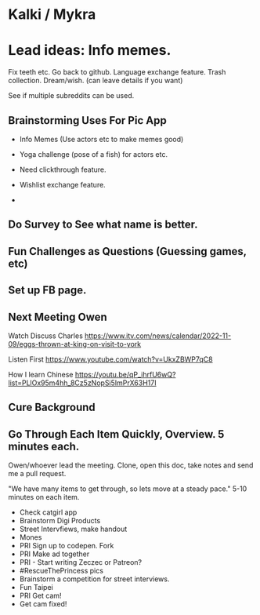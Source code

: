 # Kalki / Mykra 

# Lead ideas: Info memes.
 Fix teeth etc. Go back to github. Language exchange feature. Trash collection.  Dream/wish. (can leave details if you want) 
 
 See if multiple subreddits can be used. 
 
 
## Brainstorming Uses For Pic App

- Info Memes (Use actors etc to make memes good)
- Yoga challenge (pose of a fish) for actors etc. 
- Need clickthrough feature.
- Wishlist exchange feature. 

- 

## Do Survey to See what name is better.

## Fun Challenges as Questions (Guessing games, etc)

## Set up FB page. 

## Next Meeting Owen

Watch Discuss Charles
https://www.itv.com/news/calendar/2022-11-09/eggs-thrown-at-king-on-visit-to-york

Listen First
https://www.youtube.com/watch?v=UkxZBWP7qC8


How I learn Chinese
https://youtu.be/qP_ihrfU6wQ?list=PLlOx95m4hh_8Cz5zNopSi5ImPrX63H17I

## Cure Background

## Go Through Each Item Quickly, Overview. 5 minutes each. 

Owen/whoever lead the meeting. Clone, open this doc, take notes and send me a pull request. 

"We have many items to get through, so lets move at a steady pace." 5-10 minutes on each item. 

- Check catgirl app
- Brainstorm Digi Products
- Street Intervfiews, make handout
- Mones
- PRI Sign up to codepen. Fork 
- PRI Make ad together
- PRI - Start writing Zeczec or Patreon?
- #RescueThePrincess pics
- Brainstorm a competition for street interviews. 
- Fun Taipei
- PRI Get cam!
- Get cam fixed!
